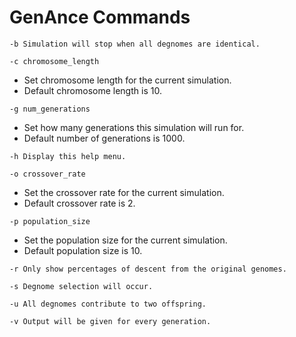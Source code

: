# GenAnce Commands

```-b Simulation will stop when all degnomes are identical.```

```-c chromosome_length```

- Set chromosome length for the current simulation.
- Default chromosome length is 10.

```-g num_generations```

- Set how many generations this simulation will run for.
- Default number of generations is 1000.

```-h Display this help menu.```

```-o crossover_rate```

- Set the crossover rate for the current simulation.
- Default crossover rate is 2.

```-p population_size```

- Set the population size for the current simulation.
- Default population size is 10.

```-r Only show percentages of descent from the original genomes.```

```-s Degnome selection will occur.```

```-u All degnomes contribute to two offspring.```

```-v Output will be given for every generation.```